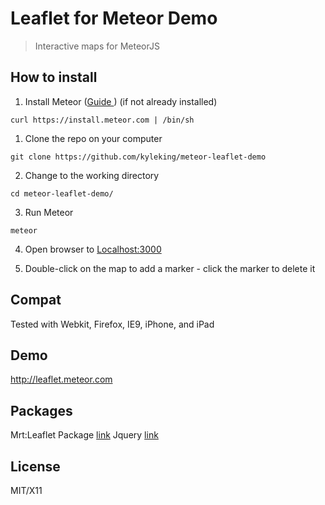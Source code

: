 Leaflet for Meteor Demo
===========

> Interactive maps for MeteorJS

## How to install

1. Install Meteor ([Guide ](http://docs.meteor.com)) (if not already installed)

  ```
  curl https://install.meteor.com | /bin/sh
  ```

1. Clone the repo on your computer

  ```
  git clone https://github.com/kyleking/meteor-leaflet-demo
  ```

2. Change to the working directory

  ```
  cd meteor-leaflet-demo/
  ```

3. Run Meteor

  ```
  meteor
  ```

4. Open browser to [Localhost:3000 ](http://localhost:3000)

5. Double-click on the map to add a marker - click the marker to delete it

## Compat
Tested with Webkit, Firefox, IE9, iPhone, and iPad

## Demo
http://leaflet.meteor.com

## Packages

Mrt:Leaflet Package [link](https://atmospherejs.com/mrt/leaflet)
Jquery [link](https://atmospherejs.com/meteor/jquery)

## License
MIT/X11